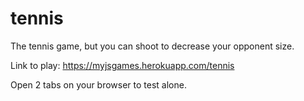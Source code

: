 # tennis
The tennis game, but you can shoot to decrease your opponent size.

Link to play:
https://myjsgames.herokuapp.com/tennis

Open 2 tabs on your browser to test alone.
